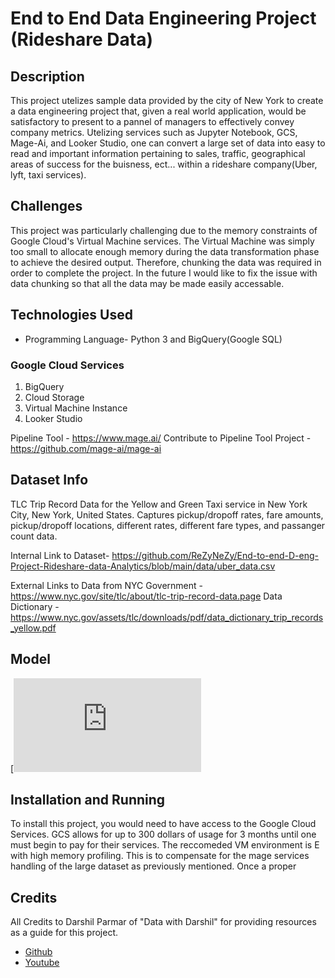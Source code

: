 End to End Data Engineering Project (Rideshare Data)
=====================================================

## Description

This project utelizes sample data provided by the city of New York to create a data engineering project that, given a real world application,
  would be satisfactory to present to a pannel of managers to effectively convey company metrics. Utelizing services such as Jupyter Notebook, GCS, Mage-Ai, and Looker Studio, one can convert a large set of data into easy to read and important information pertaining to sales, traffic, geographical areas of success for the buisness, ect... within a rideshare company(Uber, lyft, taxi services).

  ## Challenges

This project was particularly challenging due to the memory constraints of Google Cloud's Virtual Machine services. The Virtual Machine was simply too small to allocate enough memory during the data transformation phase to achieve the desired output. Therefore, chunking the data was required in order to complete the project. In the future I would like to fix the issue with data chunking so that all the data may be made easily accessable.


## Technologies Used

- Programming Language- Python 3 and BigQuery(Google SQL)


### Google Cloud Services
  
1. BigQuery
2. Cloud Storage
3. Virtual Machine Instance
4. Looker Studio

Pipeline Tool - https://www.mage.ai/
Contribute to Pipeline Tool Project - https://github.com/mage-ai/mage-ai

## Dataset Info

TLC Trip Record Data for the Yellow and Green Taxi service in New York City, New York, United States. Captures pickup/dropoff rates, fare amounts, pickup/dropoff locations, different rates, different fare types, and passanger count data. 

Internal Link to Dataset- https://github.com/ReZyNeZy/End-to-end-D-eng-Project-Rideshare-data-Analytics/blob/main/data/uber_data.csv

External Links to Data from NYC Government - https://www.nyc.gov/site/tlc/about/tlc-trip-record-data.page
Data Dictionary - https://www.nyc.gov/assets/tlc/downloads/pdf/data_dictionary_trip_records_yellow.pdf

## Model

[![](https://github.com/ReZyNeZy/End-to-end-D-eng-Project-Rideshare-data-Analytics/blob/main/data_model.pdf)

## Installation and Running

To install this project, you would need to have access to the Google Cloud Services. GCS allows for up to 300 dollars of usage for 3 months until one must begin to pay for their services. The reccomeded VM environment is E with high memory profiling. This is to compensate for the mage services handling of the large dataset as previously mentioned. Once a proper 

## Credits
All Credits to Darshil Parmar of "Data with Darshil" for providing resources as a guide for this project.

- <a href="https://github.com/darshilparmar/uber-etl-pipeline-data-engineering-project">Github</a>
- <a href="https://www.youtube.com/watch?v=WpQECq5Hx9g">Youtube</a>



